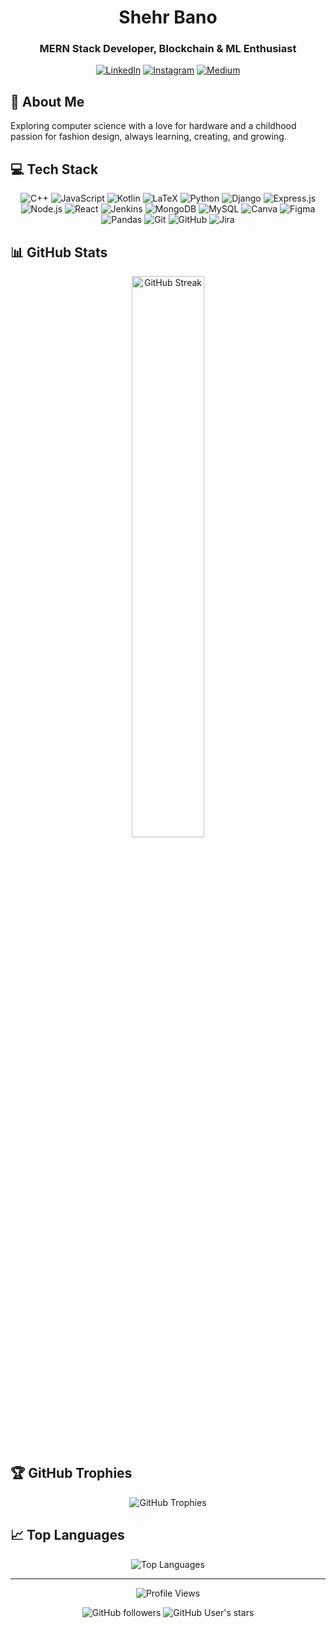 <h1 align="center">Shehr Bano</h1>
<h3 align="center">MERN Stack Developer, Blockchain & ML Enthusiast </h3>

<p align="center">
  <a href="https://linkedin.com/in/shehrbano2005"><img src="https://img.shields.io/badge/-LinkedIn-0077B5?style=for-the-badge&logo=linkedin&logoColor=white" alt="LinkedIn"/></a>
  <a href="https://instagram.com/banooxv"><img src="https://img.shields.io/badge/-Instagram-E4405F?style=for-the-badge&logo=instagram&logoColor=white" alt="Instagram"/></a>
  <a href="https://medium.com/@shehrrbano"><img src="https://img.shields.io/badge/-Medium-12100E?style=for-the-badge&logo=medium&logoColor=white" alt="Medium"/></a>
</p> 

## 🚀 About Me

Exploring computer science with a love for hardware and a childhood passion for fashion design, always learning, creating, and growing.

## 💻 Tech Stack
<p align="center">
  <img src="https://img.shields.io/badge/c++-%2300599C.svg?style=flat&logo=c%2B%2B&logoColor=white" alt="C++" />
  <img src="https://img.shields.io/badge/javascript-%23323330.svg?style=flat&logo=javascript&logoColor=%23F7DF1E" alt="JavaScript" />
  <img src="https://img.shields.io/badge/kotlin-%237F52FF.svg?style=flat&logo=kotlin&logoColor=white" alt="Kotlin" />
  <img src="https://img.shields.io/badge/latex-%23008080.svg?style=flat&logo=latex&logoColor=white" alt="LaTeX" />
  <img src="https://img.shields.io/badge/python-3670A0?style=flat&logo=python&logoColor=ffdd54" alt="Python" />
  <img src="https://img.shields.io/badge/django-%23092E20.svg?style=flat&logo=django&logoColor=white" alt="Django" />
  <img src="https://img.shields.io/badge/express.js-%23404d59.svg?style=flat&logo=express&logoColor=%2361DAFB" alt="Express.js" />
  <img src="https://img.shields.io/badge/node.js-6DA55F?style=flat&logo=node.js&logoColor=white" alt="Node.js" />
  <img src="https://img.shields.io/badge/react-%2320232a.svg?style=flat&logo=react&logoColor=%2361DAFB" alt="React" />
  <img src="https://img.shields.io/badge/jenkins-%232C5263.svg?style=flat&logo=jenkins&logoColor=white" alt="Jenkins" />
  <img src="https://img.shields.io/badge/MongoDB-%234ea94b.svg?style=flat&logo=mongodb&logoColor=white" alt="MongoDB" />
  <img src="https://img.shields.io/badge/mysql-%2300f.svg?style=flat&logo=mysql&logoColor=white" alt="MySQL" />
  <img src="https://img.shields.io/badge/Canva-%2300C4CC.svg?style=flat&logo=Canva&logoColor=white" alt="Canva" />
  <img src="https://img.shields.io/badge/figma-%23F24E1E.svg?style=flat&logo=figma&logoColor=white" alt="Figma" />
  <img src="https://img.shields.io/badge/pandas-%23150458.svg?style=flat&logo=pandas&logoColor=white" alt="Pandas" />
  <img src="https://img.shields.io/badge/git-%23F05033.svg?style=flat&logo=git&logoColor=white" alt="Git" />
  <img src="https://img.shields.io/badge/github-%23121011.svg?style=flat&logo=github&logoColor=white" alt="GitHub" />
  <img src="https://img.shields.io/badge/jira-%230A0FFF.svg?style=flat&logo=jira&logoColor=white" alt="Jira" />
</p>

## 📊 GitHub Stats

<p align="center">
  <img src="https://github-readme-streak-stats.herokuapp.com/?user=shehrrbano&theme=dark&hide_border=false" alt="GitHub Streak" width="48%" />
</p> 

## 🏆 GitHub Trophies

<p align="center">
  <img src="https://github-profile-trophy.vercel.app/?username=shehrrbano&theme=radical&no-frame=false&no-bg=true&margin-w=4" alt="GitHub Trophies" />
</p>

## 📈 Top Languages

<p align="center">
  <img src="https://github-readme-stats.vercel.app/api/top-langs/?username=shehrrbano&theme=dark&hide_border=false&include_all_commits=true&count_private=true&layout=compact" alt="Top Languages" />
</p>

---

<p align="center">
  <img src="https://komarev.com/ghpvc/?username=shehrrbano&color=blueviolet&style=for-the-badge&label=Profile+Views" alt="Profile Views" />
</p>

<p align="center">
  <img src="https://img.shields.io/github/followers/shehrrbano?style=for-the-badge&color=blue" alt="GitHub followers" />
  <img src="https://img.shields.io/github/stars/shehrrbano?style=for-the-badge&color=yellow" alt="GitHub User's stars" />
</p>
